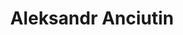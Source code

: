 ---
title: 'Aleksandr Anciutin'
metaDesc: "Product designer who balances strategy with thoughtful detail"
socialImage: '/images/social/social-anciutin-2025.png'
layout: 'layouts/home.html'
introduction:
  title: 'I’m Aleksandr Anciutin, a product designer based in Gothenburg, Sweden.'
  video: '/images/introduction/reel-anciutin-2025-summer.mp4'
  tagline: "I'm a product designer who balances strategy with thoughtful detail, fostering transparency and collaboration to create meaningful connections between people and products."
work:
  title: 'Selected work'
  capabilities:
    title: "What I've done"
  industry:
    title: 'Industry'
  year:
    title: 'Year'
about:
  story:
    - title: 'What I did before'
      content: "I've spent the last 7 years working with amazing people on tough, diverse business challenges. I cut my teeth in manufacturing industry, shaping technical (and often ambiguous) problems into tailored solutions. Later, I led a team building employee tools for the automotive industry. Wherever I go, I balance strategy with a deep focus on craft, clarity, and collaboration."
    - title: 'How I work'
      content: 'My approach is rooted in adaptability. Balancing strategy with details. Creativity with function. Understanding with solving. I aim to be a collaborative partner who brings transparency, responsiveness, and speed.'
    - title: "What's my story" 
      content: "I had my humble beginnings in Lithuania, where I've studied multimedia design and journalism. That path led me to video journalism, front-end engineering, and eventually product design. Laying down the foundation for what I do today."
    - title: 'More to my story'
      content: "In 2019, I've moved to Sweden and had the privilege to work with amazing clients and brilliant colleagues. People I still learn from and admire. Now, I'm based in Gothenburg, where I run my independent practice, helping teams bring their ideas to life."
  image: '/images/about/about-2025-spring.png'
  imageAlt: 'Aleksandr standing on a dock in Gothenburg harbor, wearing a patterned jacket'
  tableTitle: 'Experience'
  experience:
    - company: 'Independent'
      role: 'Product Designer'
      period: '2025 — Currently'
    - company: 'BBH Stockholm'
      role: 'Product Designer'
      period: '2023 — 2025'
    - company: 'Tink'
      role: 'Product Designer'
      period: '2021 — 2023'
    - company: 'Sandvik'
      role: 'UI Designer'
      period: '2018 — 2021'
    - company: 'Idea'
      role: 'UI Designer'
      period: '2017 — 2018'
---